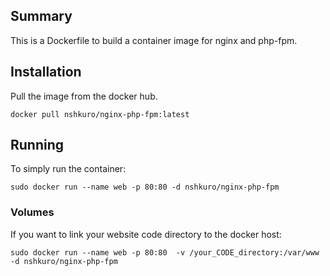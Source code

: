 ## Summary
This is a Dockerfile to build a container image for nginx and php-fpm.

## Installation
Pull the image from the docker hub.

```
docker pull nshkuro/nginx-php-fpm:latest
```

## Running
To simply run the container:

```
sudo docker run --name web -p 80:80 -d nshkuro/nginx-php-fpm
```
### Volumes
If you want to link  your website code directory to the docker host:

```
sudo docker run --name web -p 80:80  -v /your_CODE_directory:/var/www -d nshkuro/nginx-php-fpm
```
